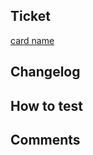 ## Ticket
<!--
Please include a link to card
-->
[card name](https://app.clickup.com/t/...)

## Changelog
<!--
Give a brief explanation of the changes you did in this PR.
What changes were made to solve the issue (infrastructure, new patters, etc.)
-->

## How to test
<!--
Clear instructions of how to test this ticket. Please also list any relevant details for your test configuration
Where might the user or developer see the solution surfaced?
-->

## Comments
<!--
Here you can write a comment or annotation if you think it is necessary.
-->